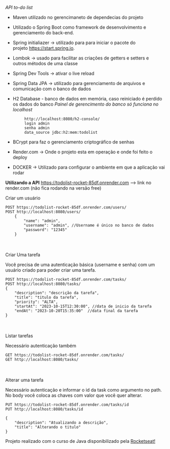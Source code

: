 *API to-do list*

 - Maven utilizado no gerencimaneto de dependecias do projeto

 - Utilizado o Spring Boot como framework de desenvolvimento e
   gerenciamento do back-end.

 - Spring initialiazer -> utilizado para para iniciar o pacote do   
   projeto https://start.spring.io.

 - Lombok -> usado para facilitar as criações de getters e setters e   
   outros métodos de uma classe
   
 - Spring Dev Tools -> ativar o live reload

 - Spring Data JPA -> utilizado para gerenciamento de arquivos e comunicação
   com o banco de dados
   
 - H2 Database - banco de dados em memória, caso reiniciado é perdido os
   dados do banco
   *Painel de gerencimento do banco só funciona no localhost*

		    http://localhost:8080/h2-console/
            login admin
            senha admin
            data_source jdbc:h2:mem:todolist

 - BCrypt para faz o gerenciamento criptográfico de senhas

 - Render.com -> Onde o projeto esta em operação e onde foi feito o deploy

 - DOCKER -> Utilizado para configurar o ambiente em que a aplicação vai rodar

**Utilizando a API**
https://todolist-rocket-85df.onrender.com --> link no render.com (não fica rodando na versão free)
<br>

Criar um usuário

    POST https://todolist-rocket-85df.onrender.com/users/
    POST http://localhost:8080/users/
        {
        	"name": "admin",
        	"username": "admin", //Username é único no banco de dados
        	"password": "12345"
        }
        
<br>
<br>
 Criar Uma tarefa
 
 Você precisa de uma autenticação básica (username e senha) com um usuário criado para poder criar uma tarefa.
	   

    POST https://todolist-rocket-85df.onrender.com/tasks/
    POST http://localhost:8080/tasks/
    {
    	"description": "descrição da tarefa",
    	"title": "titulo da tarefa",
    	"priority": "ALTA",
    	"startAt": "2023-10-15T12:30:00", //data de inicio da tarefa
    	"endAt": "2023-10-20T15:35:00"  //data final da tarefa
    }

<br>
<br>
Listar tarefas

Necessário autenticação também

    GET https://todolist-rocket-85df.onrender.com/tasks/
    GET http://localhost:8080/tasks/

<br>
<br>
Alterar uma tarefa

Necessário autenticação e informar o id da task como argumento no path. 
No body você coloca as chaves com valor que você quer alterar.

	PUT https://todolist-rocket-85df.onrender.com/tasks/id
 	PUT http://localhost:8080/tasks/id

	{
		"description": "Atualizando a descrição",
		"title": "Alterando o titulo"
	}

Projeto realizado com o curso de Java disponibilizado pela [Rocketseat!](https://www.rocketseat.com.br)
